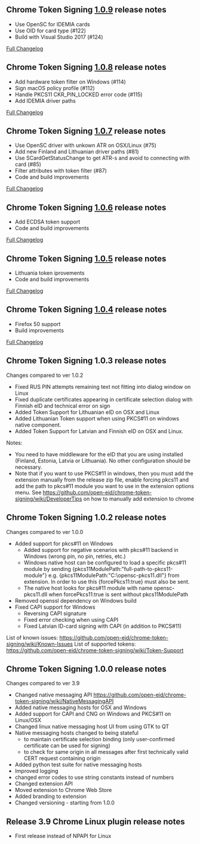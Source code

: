 Chrome Token Signing [1.0.9](https://github.com/open-eid/chrome-token-signing/releases/tag/v1.0.9) release notes
--------------------------------------------
- Use OpenSC for IDEMIA cards
- Use OID for card type (#122)
- Build with Visual Studio 2017 (#124)

[Full Changelog](https://github.com/open-eid/chrome-token-signing/compare/v1.0.8...v1.0.9)

Chrome Token Signing [1.0.8](https://github.com/open-eid/chrome-token-signing/releases/tag/v1.0.8) release notes
--------------------------------------------
- Add hardware token filter on Windows (#114)
- Sign macOS policy profile (#112)
- Handle PKCS11 CKR_PIN_LOCKED error code (#115)
- Add IDEMIA driver paths

[Full Changelog](https://github.com/open-eid/chrome-token-signing/compare/v1.0.7...v1.0.8)

Chrome Token Signing [1.0.7](https://github.com/open-eid/chrome-token-signing/releases/tag/v1.0.7) release notes
--------------------------------------------
- Use OpenSC driver with unkown ATR on OSX/Linux (#75)
- Add new Finland and Lithuanian driver paths (#81)
- Use SCardGetStatusChange to get ATR-s and avoid to connecting with card (#85)
- Filter attributes with token filter (#87)
- Code and build improvements

[Full Changelog](https://github.com/open-eid/chrome-token-signing/compare/v1.0.6...v1.0.7)


Chrome Token Signing [1.0.6](https://github.com/open-eid/chrome-token-signing/releases/tag/v1.0.6) release notes
--------------------------------------------
- Add ECDSA token support
- Code and build improvements

[Full Changelog](https://github.com/open-eid/chrome-token-signing/compare/v1.0.5...v1.0.6)


Chrome Token Signing [1.0.5](https://github.com/open-eid/chrome-token-signing/releases/tag/v1.0.5) release notes
--------------------------------------------
- Lithuania token iprovements
- Code and build improvements

[Full Changelog](https://github.com/open-eid/chrome-token-signing/compare/v1.0.4...v1.0.5)


Chrome Token Signing [1.0.4](https://github.com/open-eid/chrome-token-signing/releases/tag/v1.0.4) release notes
--------------------------------------------
- Firefox 50 support
- Build improvements

[Full Changelog](https://github.com/open-eid/chrome-token-signing/compare/v1.0.3...v1.0.4)



Chrome Token Signing 1.0.3 release notes
--------------------------------------------
Changes compared to ver 1.0.2

- Fixed RUS PIN attempts remaining text not fitting into dialog window on Linux
- Fixed duplicate certificates appearing in certificate selection dialog with Finnish eID and technical error on sign
- Added Token Support for Lithuanian eID on OSX and Linux
- Added Lithuanian Token support when using PKCS#11 on windows native component.
- Added Token Support for Latvian and Finnish eID on OSX and Linux.

Notes: 
- You need to have middleware for the eID that you are using installed (Finland, Estonia, Latvia or Lithuania). No other configuration should be necessary.
- Note that if you want to use PKCS#11 in windows, then you must add the extension manually from the release zip file, enable forcing pkcs11 and add the path to pkcs#11 module you want to use in the extension options menu. See https://github.com/open-eid/chrome-token-signing/wiki/DeveloperTips on how to manually add extension to chrome


Chrome Token Signing 1.0.2 release notes
--------------------------------------------
Changes compared to ver 1.0.0

- Added support for pkcs#11 on Windows
	- Added support for negative scenarios with pkcs#11 backend in Windows (wrong pin, no pin, retries, etc.)
	- Windows native host can be configured to load a specific pkcs#11 module by sending {pkcs11ModulePath:"full-path-to-pkcs11-module"} e.g. {pkcs11ModulePath:"C:\opensc-pkcs11.dll"} from extension. In order to use this {forcePkcs11:true} must also be sent.
	- The native host looks for pkcs#11 module with name opensc-pkcs11.dll when forcePkcs11:true is sent without pkcs11ModulePath
- Removed openssl dependency on Windows build
- Fixed CAPI support for Windows
	- Reversing CAPI signature
	- Fixed error checking when using CAPI
	- Fixed Latvian ID-card signing with CAPI (in addition to PKCS#11)
	
List of known issues: https://github.com/open-eid/chrome-token-signing/wiki/Known-Issues
List of supported tokens: https://github.com/open-eid/chrome-token-signing/wiki/Token-Support


Chrome Token Signing 1.0.0 release notes
--------------------------------------------
Changes compared to ver 3.9

- Changed native messaging API https://github.com/open-eid/chrome-token-signing/wiki/NativeMessagingAPI
- Added native messaging hosts for OSX and Windows
- Added support for CAPI and CNG on Windows and PKCS#11 on Linux/OSX
- Changed linux native messaging host UI from using GTK to QT
- Native messaging hosts changed to being stateful
	- to maintain certificate selection binding (only user-confirmed certificate can be used for signing) 
	- to check for same origin in all messages after first technically valid CERT request containing origin
- Added python test suite for native messaging hosts
- Improved logging
- changed error codes to use string constants instead of numbers
- Changed extension API 
- Moved extension to Chrome Web Store
- Added branding to extension
- Changed versioning - starting from 1.0.0


Release 3.9 Chrome Linux plugin release notes
--------------------------------------------

- First release instead of NPAPI for Linux








